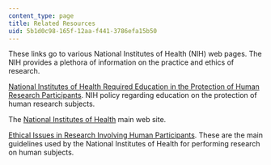 ```yaml
---
content_type: page
title: Related Resources
uid: 5b1d0c98-165f-12aa-f441-3786efa15b50
---
```


These links go to various National Institutes of Health (NIH) web pages. The NIH provides a plethora of information on the practice and ethics of research.

[National Institutes of Health Required Education in the Protection of Human Research Participants](http://grants.nih.gov/grants/guide/notice-files/not-od-00-039.html). NIH policy regarding education on the protection of human research subjects.

The [National Institutes of Health](http://www.nih.gov) main web site.

[Ethical Issues in Research Involving Human Participants](http://www.nlm.nih.gov/archive/20061214/pubs/cbm/hum_exp.html). These are the main guidelines used by the National Institutes of Health for performing research on human subjects.